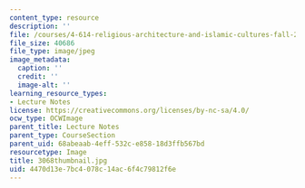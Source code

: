 ```yaml
---
content_type: resource
description: ''
file: /courses/4-614-religious-architecture-and-islamic-cultures-fall-2002/4470d13e7bc4078c14ac6f4c79812f6e_3068thumbnail.jpg
file_size: 40686
file_type: image/jpeg
image_metadata:
  caption: ''
  credit: ''
  image-alt: ''
learning_resource_types:
- Lecture Notes
license: https://creativecommons.org/licenses/by-nc-sa/4.0/
ocw_type: OCWImage
parent_title: Lecture Notes
parent_type: CourseSection
parent_uid: 68abeaab-4eff-532c-e858-18d3ffb567bd
resourcetype: Image
title: 3068thumbnail.jpg
uid: 4470d13e-7bc4-078c-14ac-6f4c79812f6e
---
```

